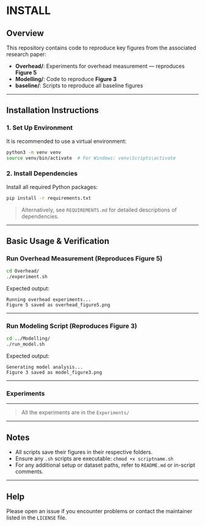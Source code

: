 # INSTALL

## Overview

This repository contains code to reproduce key figures from the associated research paper:

- **Overhead/**: Experiments for overhead measurement — reproduces **Figure 5**
- **Modelling/**: Code to reproduce **Figure 3**
- **baseline/**: Scripts to reproduce all baseline figures

---

## Installation Instructions

### 1. Set Up Environment

It is recommended to use a virtual environment:

```bash
python3 -m venv venv
source venv/bin/activate  # For Windows: venv\Scripts\activate
```

### 2. Install Dependencies

Install all required Python packages:

```bash
pip install -r requirements.txt
```

> Alternatively, see `REQUIREMENTS.md` for detailed descriptions of dependencies.

---

## Basic Usage & Verification

### Run Overhead Measurement (Reproduces Figure 5)

```bash
cd Overhead/
./experiment.sh
```

Expected output:
```
Running overhead experiments...
Figure 5 saved as overhead_figure5.png
```

---

### Run Modeling Script (Reproduces Figure 3)

```bash
cd ../Modelling/
./run_model.sh
```

Expected output:
```
Generating model analysis...
Figure 3 saved as model_figure3.png
```

---

### Experiments

---
> All the experiments are in the `Experiments/`

---

## Notes

- All scripts save their figures in their respective folders.
- Ensure any `.sh` scripts are executable: `chmod +x scriptname.sh`
- For any additional setup or dataset paths, refer to `README.md` or in-script comments.

---

## Help

Please open an issue if you encounter problems or contact the maintainer listed in the `LICENSE` file.
